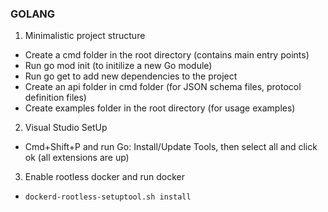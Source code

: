 ### GOLANG

1. Minimalistic project structure

- Create a cmd folder in the root directory (contains main entry points)
- Run go mod init (to initilize a new Go module)
- Run go get to add new dependencies to the project
- Create an api folder in cmd folder (for JSON schema files, protocol definition files)
- Create examples folder in the root directory (for usage examples)

2. Visual Studio SetUp

- Cmd+Shift+P and run Go: Install/Update Tools, then select all and click ok (all extensions are up)

3. Enable rootless docker and run docker

- `dockerd-rootless-setuptool.sh install`
